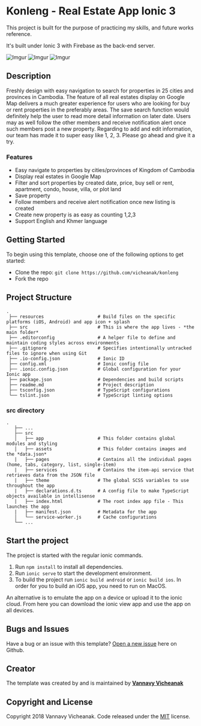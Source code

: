 # Konleng - Real Estate App Ionic 3

This project is built for the purpose of practicing my skills, and future works reference. 

It's built under Ionic 3 with Firebase as the back-end server.

![Imgur](https://i.imgur.com/rZyNh7k.jpg)
![Imgur](https://i.imgur.com/21K6vJM.jpg)
![Imgur](https://i.imgur.com/SOlyJQk.jpg)

## Description
Freshly design with easy navigation to search for properties in 25 cities and provinces in Cambodia. The feature of all real estates display on Google Map delivers a much greater experience for users who are looking for buy or rent properties in the preferably areas. The save search function would definitely help the user to read more detail information on later date. Users may as well follow the other members and receive notification alert once such members post a new property. Regarding to add and edit information, our team has made it to super easy like 1, 2, 3. Please go ahead and give it a try.

### Features
* Easy navigate to properties by cities/provinces of Kingdom of Cambodia
* Display real estates in Google Map
* Filter and sort properties by created date, price, buy sell or rent, apartment, condo, house, villa, or plot land
* Save property
* Follow members and receive alert notification once new listing is created
* Create new property is as easy as counting 1,2,3
* Support English and Khmer language

## Getting Started

To begin using this template, choose one of the following options to get started:
* Clone the repo: `git clone https://github.com/vicheanak/konleng`
* Fork the repo

## Project Structure

```
.
 ├── resources                    # Build files on the specific platforms (iOS, Android) and app icon + splash
 ├── src                          # This is where the app lives - *the main folder*
 ├── .editorconfig                # A helper file to define and maintain coding styles across environments
 ├── .gitignore                   # Specifies intentionally untracked files to ignore when using Git
 ├── .io-config.json              # Ionic ID
 ├── config.xml                   # Ionic config file
 ├── .ionic.config.json           # Global configuration for your Ionic app
 ├── package.json                 # Dependencies and build scripts
 ├── readme.md                    # Project description
 ├── tsconfig.json                # TypeScript configurations
 └── tslint.json                  # TypeScript linting options
```

### src directory
```
.
   ├── ...
   ├── src                       
   │   ├── app                    # This folder contains global modules and styling
   │   ├── assets                 # This folder contains images and the *data.json*
   |   ├── pages                  # Contains all the individual pages (home, tabs, category, list, single-item)
   |   ├── services               # Contains the item-api service that retrieves data from the JSON file
   |   ├── theme                  # The global SCSS variables to use throughout the app
   |   ├── declarations.d.ts      # A config file to make TypeScript objects available in intellisense
   |   ├── index.html             # The root index app file - This launches the app
   |   ├── manifest.json          # Metadata for the app
   │   └── service-worker.js      # Cache configurations
   └── ...
```


## Start the project
The project is started with the regular ionic commands.

1. Run `npm install` to install all dependencies.
2. Run `ionic serve` to start the development environment.
3. To build the project run `ionic build android` or `ionic build ios`. In order for you to build an iOS app, you need to run on MacOS.

An alternative is to emulate the app on a device or upload it to the ionic cloud. From here you can download the ionic view app and use the app on all devices.

## Bugs and Issues

Have a bug or an issue with this template? [Open a new issue](https://github.com/vicheanak/konleng/issues) here on Github.

## Creator

The template was created by and is maintained by **[Vannavy Vicheanak](https://medium.com/@vicheanak)**

## Copyright and License

Copyright 2018 Vannavy Vicheanak. Code released under the [MIT](https://github.com/vicheanak/konleng/blob/master/LICENSE) license.